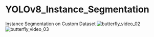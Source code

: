 # YOLOv8_Instance_Segmentation
Instance Segmentation on Custom Dataset
![butterfly_video_02](https://user-images.githubusercontent.com/112761379/232780865-b235a2e2-bf40-4eb8-9255-f226eb756969.gif)
![butterfly_video_03](https://user-images.githubusercontent.com/112761379/232779926-90cb903a-8bb4-4ddc-9e92-df4019e50521.gif)

